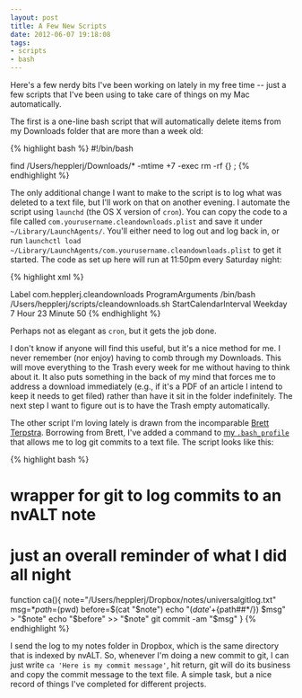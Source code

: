 ```yaml
---
layout: post
title: A Few New Scripts
date: 2012-06-07 19:18:08
tags:
- scripts
- bash
---
```


Here's a few nerdy bits I've been working on lately in my free time -- just a few scripts that I've been using to take care of things on my Mac automatically.

The first is a one-line bash script that will automatically delete items from my Downloads folder that are more than a week old:

{% highlight bash %}
#!/bin/bash

find /Users/hepplerj/Downloads/* -mtime +7 -exec rm -rf {} \;
{% endhighlight %}

The only additional change I want to make to the script is to log what was deleted to a text file, but I'll work on that on another evening. I automate the script using <code>launchd</code> (the OS X version of <code>cron</code>). You can copy the code to a file called <code>com.yourusername.cleandownloads.plist</code> and save it under <code>~/Library/LaunchAgents/</code>. You'll either need to log out and log back in, or run <code>launchctl load ~/Library/LaunchAgents/com.yourusername.cleandownloads.plist</code> to get it started. The code as set up here will run at 11:50pm every Saturday night:

{% highlight xml %}
<?xml version="1.0" encoding="UTF-8"?>
<!DOCTYPE plist PUBLIC "-//Apple//DTD PLIST 1.0//EN" "http://www.apple.com/DTDs/PropertyList-1.0.dtd">
<plist version="1.0">
<dict>
    <key>Label</key>
    <string>com.hepplerj.cleandownloads</string>
    <key>ProgramArguments</key>
    <array>
        <string>/bin/bash</string>
        <string>/Users/hepplerj/scripts/cleandownloads.sh</string>
    </array>
    <key>StartCalendarInterval</key>
    <dict>
        <key>Weekday</key>
        <integer>7</integer>
        <key>Hour</key>
        <integer>23</integer>
        <key>Minute</key>
        <integer>50</integer>
    </dict>
</dict>
</plist>
{% endhighlight %}

Perhaps not as elegant as <code>cron</code>, but it gets the job done.

I don't know if anyone will find this useful, but it's a nice method for me. I never remember (nor enjoy) having to comb through my Downloads. This will move everything to the Trash every week for me without having to think about it. It also puts something in the back of my mind that forces me to address a download immediately (e.g., if it's a PDF of an article I intend to keep it needs to get filed) rather than have it sit in the folder indefinitely. The next step I want to figure out is to have the Trash empty automatically.

The other script I'm loving lately is drawn from the incomparable [Brett Terpstra](http://brettterpstra.com/). Borrowing from Brett, I've added a command to [my <code>.bash_profile</code>](https://github.com/hepplerj/dotfiles/blob/master/.bash_profile) that allows me to log git commits to a text file. The script looks like this:

{% highlight bash %}
# wrapper for git to log commits to an nvALT note
# just an overall reminder of what I did all night
function ca(){
  note="/Users/hepplerj/Dropbox/notes/universalgitlog.txt"
  msg=$*
  path=$(pwd)
  before=$(cat "$note")
  echo "$(date '+%y-%m-%d %H:%M | ') (${path##*/}) $msg" > "$note"
  echo "$before" >> "$note"
  git commit -am "$msg"
}
{% endhighlight %}

I send the log to my notes folder in Dropbox, which is the same directory that is indexed by nvALT. So, whenever I'm doing a new commit to git, I can just write <code>ca 'Here is my commit message'</code>, hit return, git will do its business and copy the commit message to the text file. A simple task, but a nice record of things I've completed for different projects.